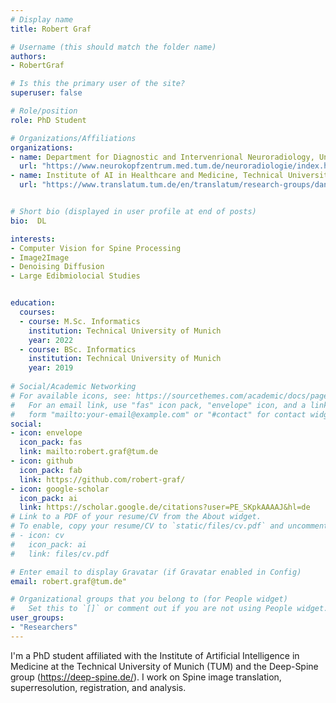 ```yaml
---
# Display name
title: Robert Graf

# Username (this should match the folder name)
authors:
- RobertGraf

# Is this the primary user of the site?
superuser: false

# Role/position
role: PhD Student

# Organizations/Affiliations
organizations:
- name: Department for Diagnostic and Intervenrional Neuroradiology, University Hospital rechts der Isar
  url: "https://www.neurokopfzentrum.med.tum.de/neuroradiologie/index.html"
- name: Institute of AI in Healthcare and Medicine, Technical University of Munich
  url: "https://www.translatum.tum.de/en/translatum/research-groups/daniel-rueckert-ai-in-healthcare-and-medicine/"


# Short bio (displayed in user profile at end of posts)
bio:  DL

interests:
- Computer Vision for Spine Processing
- Image2Image
- Denoising Diffusion
- Large Edibmiolocial Studies


education:
  courses:
  - course: M.Sc. Informatics
    institution: Technical University of Munich
    year: 2022
  - course: BSc. Informatics
    institution: Technical University of Munich
    year: 2019
  
# Social/Academic Networking
# For available icons, see: https://sourcethemes.com/academic/docs/page-builder/#icons
#   For an email link, use "fas" icon pack, "envelope" icon, and a link in the
#   form "mailto:your-email@example.com" or "#contact" for contact widget.
social:
- icon: envelope
  icon_pack: fas
  link: mailto:robert.graf@tum.de
- icon: github
  icon_pack: fab
  link: https://github.com/robert-graf/
- icon: google-scholar
  icon_pack: ai
  link: https://scholar.google.de/citations?user=PE_SKpkAAAAJ&hl=de
# Link to a PDF of your resume/CV from the About widget.
# To enable, copy your resume/CV to `static/files/cv.pdf` and uncomment the lines below.
# - icon: cv
#   icon_pack: ai
#   link: files/cv.pdf

# Enter email to display Gravatar (if Gravatar enabled in Config)
email: robert.graf@tum.de"

# Organizational groups that you belong to (for People widget)
#   Set this to `[]` or comment out if you are not using People widget.
user_groups:
- "Researchers"
---
```


I'm a PhD student affiliated with the Institute of Artificial Intelligence in Medicine at the Technical University of Munich (TUM) and the Deep-Spine group (https://deep-spine.de/). I work on Spine image translation, superresolution, registration, and analysis.